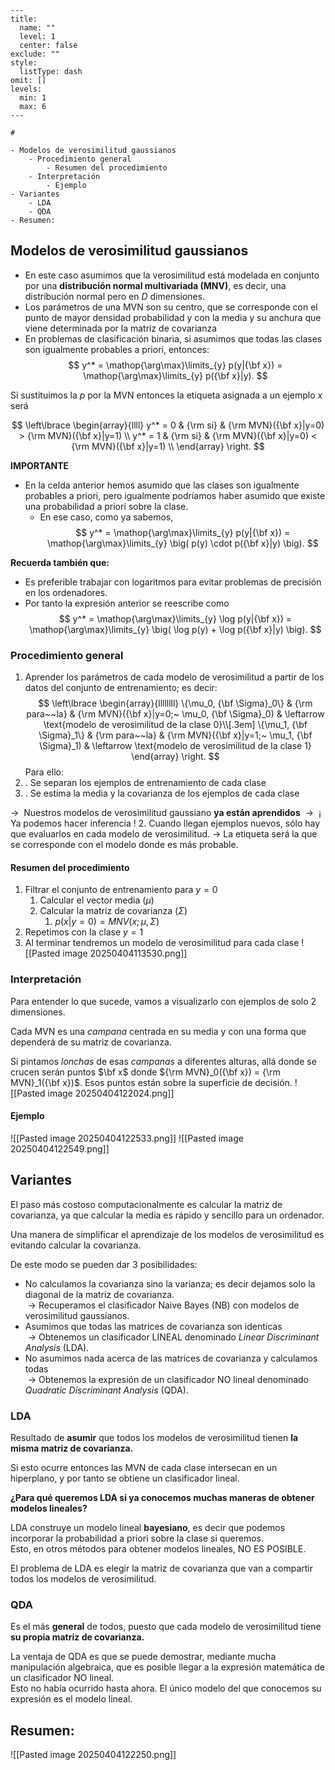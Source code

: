 ```insta-toc
---
title:
  name: ""
  level: 1
  center: false
exclude: ""
style:
  listType: dash
omit: []
levels:
  min: 1
  max: 6
---

# 

- Modelos de verosimilitud gaussianos
    - Procedimiento general
        - Resumen del procedimiento
    - Interpretación
        - Ejemplo
- Variantes
    - LDA
    - QDA
- Resumen:
```

## Modelos de verosimilitud gaussianos
- En este caso asumimos que la verosimilitud está modelada en conjunto por una **distribución normal multivariada (MNV)**, es decir, una distribución normal pero en $D$ dimensiones.
- Los parámetros de una MVN son su centro, que se corresponde con el punto de mayor densidad probabilidad y con la media y su anchura que viene determinada por la matriz de covarianza
- En problemas de clasificación binaria, si asumimos que todas las clases son igualmente probables a priori, entonces: 
$$
y^* = \mathop{\arg\max}\limits_{y} p(y|{\bf x}) = \mathop{\arg\max}\limits_{y} p({\bf x}|y).
$$

Si sustituimos la $p$ por la MVN entonces la etiqueta asignada a un ejemplo  $x$ será

$$
\left\lbrace
\begin{array}{llll}
y^* = 0 & {\rm si} & {\rm MVN}({\bf x}|y=0) > {\rm MVN}({\bf x}|y=1)   \\
y^* = 1 & {\rm si} & {\rm MVN}({\bf x}|y=0) < {\rm MVN}({\bf x}|y=1)   \\
\end{array}
\right.
$$

**IMPORTANTE**
- En la celda anterior hemos asumido que las clases son igualmente probables a priori, pero igualmente podríamos haber asumido que existe una probabilidad a priori sobre la clase. 
	- En ese caso, como ya sabemos,
$$
y^* = \mathop{\arg\max}\limits_{y} p(y|{\bf x}) = \mathop{\arg\max}\limits_{y} \big( p(y) \cdot p({\bf x}|y)   \big).
$$

**Recuerda también que:**

- Es preferible trabajar con logaritmos para evitar problemas de precisión en los ordenadores. <br>
- Por tanto la expresión anterior se reescribe como
$$
y^* = \mathop{\arg\max}\limits_{y} \log p(y|{\bf x}) = \mathop{\arg\max}\limits_{y} \big( \log p(y) + \log p({\bf x}|y)   \big).
$$
### Procedimiento general

1. Aprender los parámetros de cada modelo de verosimilitud a partir de los datos del conjunto de entrenamiento; es decir:
$$
\left\lbrace
\begin{array}{llllllll}
\{\mu_0, {\bf \Sigma}_0\} & {\rm para~~la} & {\rm MVN}({\bf x}|y=0;~ \mu_0, {\bf \Sigma}_0) & \leftarrow \text{modelo de verosimilitud de la clase 0}\\[.3em]
\{\mu_1, {\bf \Sigma}_1\} & {\rm para~~la} & {\rm MVN}({\bf x}|y=1;~ \mu_1, {\bf \Sigma}_1) & \leftarrow \text{modelo de verosimilitud de la clase 1}
\end{array}
\right.
$$
Para ello:
2. . Se separan los ejemplos de entrenamiento de cada clase
3. . Se estima la media y la covarianza de los ejemplos de cada clase


$\rightarrow~$ Nuestros modelos de verosimilitud gaussiano <b>ya están aprendidos</b> $~\rightarrow~$ ¡ Ya podemos hacer inferencia !
2. Cuando llegan ejemplos nuevos, sólo hay que evaluarlos en cada modelo de verosimilitud. 
$\rightarrow$ La etiqueta será la que se corresponde con el modelo donde es más probable.

#### Resumen del procedimiento
1. Filtrar el conjunto de entrenamiento para $y=0$
	1. Calcular el vector media $(\mu)$ 
	2. Calcular la matriz de covarianza $(\Sigma)$
		1. $p(x|y=0) = MNV(x;\mu, \Sigma)$
2. Repetimos con la clase $y=1$
3. Al terminar tendremos un modelo de verosimilitud para cada clase
![[Pasted image 20250404113530.png]]
### Interpretación
Para entender lo que sucede, vamos a visualizarlo con ejemplos de solo 2 dimensiones.

Cada MVN es una _campana_ centrada en su media y con una forma que dependerá de su matriz de covarianza.

Si pintamos _lonchas_ de esas _campanas_ a diferentes alturas, allá donde se crucen serán puntos $\bf x$ donde ${\rm MVN}_0({\bf x}) = {\rm MVN}_1({\bf x})$.
Esos puntos están sobre la superficie de decisión.
![[Pasted image 20250404122024.png]]

#### Ejemplo
![[Pasted image 20250404122533.png]]
![[Pasted image 20250404122549.png]]

## Variantes

El paso más costoso computacionalmente es calcular la matriz de covarianza, ya que calcular la media es rápido y sencillo para un ordenador.

Una manera de simplificar el aprendizaje de los modelos de verosimilitud es evitando calcular la covarianza.

De este modo se pueden dar 3 posibilidades:
- No calculamos la covarianza sino la varianza; es decir dejamos solo la diagonal de la matriz de covarianza.<br>
$~\rightarrow$ Recuperamos el clasificador Naive Bayes (NB) con modelos de verosimilitud gaussianos.
- Asumimos que todas las matrices de covarianza son identicas <br>
$~\rightarrow$ Obtenemos un clasificador LINEAL denominado _Linear Discriminant Analysis_ (LDA).
- No asumimos nada acerca de las matrices de covarianza y calculamos todas<br>
$~\rightarrow$ Obtenemos la expresión de un clasificador NO lineal denominado _Quadratic Discriminant Analysis_ (QDA).
### LDA
Resultado de **asumir** que todos los modelos de verosimilitud tienen **la misma matriz de covarianza.**

Si esto ocurre entonces las MVN de cada clase intersecan en un hiperplano, y por tanto se obtiene un clasificador lineal.

**¿Para qué queremos LDA si ya conocemos muchas maneras de obtener modelos lineales?**

LDA construye un modelo lineal **bayesiano**, es decir que podemos incorporar la probabilidad a priori sobre la clase si queremos. <br>
Esto, en otros métodos para obtener modelos lineales, NO ES POSIBLE.

El problema de LDA es elegir la matriz de covarianza que van a compartir todos los modelos de verosimilitud.
### QDA
Es el más **general** de todos, puesto que cada modelo de verosimilitud tiene **su propia matriz de covarianza.**

La ventaja de QDA es que se puede demostrar, mediante mucha manipulación algebraica, que es posible llegar a la expresión matemática de un clasificador NO lineal.
<br>
Esto no había ocurrido hasta ahora. El único modelo del que conocemos su expresión es el modelo lineal.


## Resumen:

![[Pasted image 20250404122250.png]]